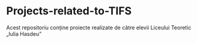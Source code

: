 # Projects-related-to-TIFS
Acest repositoriu conține proiecte realizate de către elevii Liceului Teoretic „Iulia Hasdeu”
